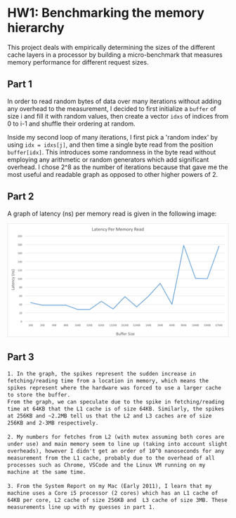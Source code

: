 # HW1: Benchmarking the memory hierarchy

This project deals with empirically determining the sizes of the different cache layers in a processor by building a micro-benchmark that measures memory performance for different request sizes.

## Part 1
In order to read random bytes of data over many iterations without adding any overhead to the measurement, I decided to first initialize a `buffer` of size i and fill it with random values, then create a vector `idxs` of indices from 0 to i-1 and shuffle their ordering at random.

Inside my second loop of many iterations, I first pick a 'random index' by using `idx = idxs[j]`, and then time a single byte read from the position `buffer[idx]`. This introduces some randomness in the byte read without employing any arithmetic or random generators which add significant overhead. I chose 2^8 as the number of iterations because that gave me the most useful and readable graph as opposed to other higher powers of 2.

## Part 2
A graph of latency (ns) per memory read is given in the following image:

![Latency per memory read](/plots/cache_latencies2.png)

## Part 3
    1. In the graph, the spikes represent the sudden increase in fetching/reading time from a location in memory, which means the spikes represent where the hardware was forced to use a larger cache to store the buffer.
    From the graph, we can speculate due to the spike in fetching/reading time at 64KB that the L1 cache is of size 64KB. Similarly, the spikes at 256KB and ~2.2MB tell us that the L2 and L3 caches are of size 256KB and 2-3MB respectively. 

    2. My numbers for fetches from L2 (with mutex assuming both cores are under use) and main memory seem to line up (taking into account slight overheads), however I didn't get an order of 10^0 nanoseconds for any measurement from the L1 cache, probably due to the overhead of all processes such as Chrome, VSCode and the Linux VM running on my machine at the same time.

    3. From the System Report on my Mac (Early 2011), I learn that my machine uses a Core i5 processor (2 cores) which has an L1 cache of 64KB per core, L2 cache of size 256KB and  L3 cache of size 3MB. These measurements line up with my guesses in part 1.